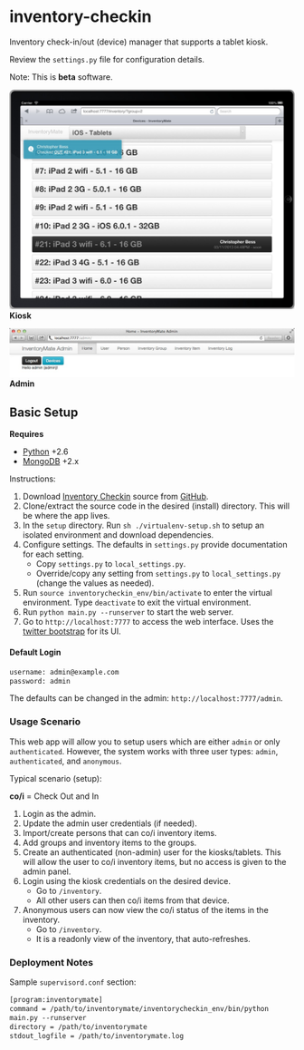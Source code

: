 inventory-checkin
=================

Inventory check-in/out (device) manager that supports a tablet kiosk.

Review the `settings.py` file for configuration details.

Note: This is **beta** software.

![ICI Kiosk Image](https://github.com/cbess/inventory-checkin/raw/master/ici-screenshot.jpg)
**Kiosk**

![ICI Admin Image](https://github.com/cbess/inventory-checkin/raw/master/ici-admin.jpg)
**Admin**

## Basic Setup

**Requires**
    
- [Python](http://python.org) +2.6
- [MongoDB](http://www.mongodb.org) +2.x

Instructions:

1. Download [Inventory Checkin](https://github.com/cbess/inventory-checkin) source from [GitHub](https://github.com/cbess/inventory-checkin).
1. Clone/extract the source code in the desired (install) directory. This will be where the app lives.
1. In the `setup` directory. Run `sh ./virtualenv-setup.sh` to setup an isolated environment and download dependencies.
1. Configure settings. The defaults in `settings.py` provide documentation for each setting.
	- Copy `settings.py` to `local_settings.py`.
 	- Override/copy any setting from `settings.py` to `local_settings.py` (change the values as needed).
1. Run `source inventorycheckin_env/bin/activate` to enter the virtual environment. Type `deactivate` to exit the virtual environment.
1. Run `python main.py --runserver` to start the web server.
1. Go to `http://localhost:7777` to access the web interface. Uses the [twitter bootstrap](http://twitter.github.com/bootstrap) for its UI.

#### Default Login

    username: admin@example.com
    password: admin

The defaults can be changed in the admin: `http://localhost:7777/admin`.

### Usage Scenario

This web app will allow you to setup users which are either `admin` or only `authenticated`. However, the system works with three user types: `admin`, `authenticated`, and `anonymous`.

Typical scenario (setup):

**co/i** = Check Out and In

1. Login as the admin.
1. Update the admin user credentials (if needed).
1. Import/create persons that can co/i inventory items.
1. Add groups and inventory items to the groups.
1. Create an authenticated (non-admin) user for the kiosks/tablets. This will allow the user to co/i inventory items, but no access is given to the admin panel.
1. Login using the kiosk credentials on the desired device.
    - Go to `/inventory`.
    - All other users can then co/i items from that device.
1. Anonymous users can now view the co/i status of the items in the inventory.
    - Go to `/inventory`.
    - It is a readonly view of the inventory, that auto-refreshes.

### Deployment Notes

Sample `supervisord.conf` section:

	[program:inventorymate]
	command = /path/to/inventorymate/inventorycheckin_env/bin/python main.py --runserver
	directory = /path/to/inventorymate
	stdout_logfile = /path/to/inventorymate.log
